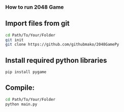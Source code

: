 ### How to run 2048 Game

## Import files from git

```bash
cd Path/To/Your/Folder
git init
git clone https://github.com/githubmako/2048GamePy
```
## Install required python libraries

```bash 
pip install pygame
```

## Compile:

```bash
cd Path/To/Your/Folder
python main.py

```

